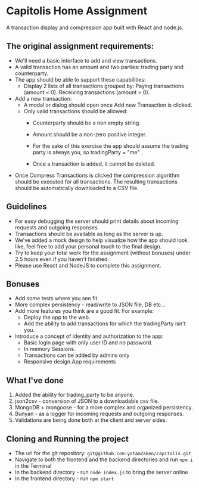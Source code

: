 # Capitolis Home Assignment

A transaction display and compression app built with React and node.js.

## The original assignment requirements:

- We'll need a basic interface to add and view transactions.
- A valid transaction has an amount and two parties: trading party and counterparty. 
- The app should be able to support these capabilities:
    - Display 2 lists of all transactions grouped by: Paying transactions (amount < 0. Receiving transactions (amount > 0.
- Add a new transaction:
    - A modal or dialog should open once Add new Transaction is clicked. 
    - Only valid transactions should be allowed:
        - Counterparty should be a non empty string.
        - Amount should be a non-zero positive integer.
        - For the sake of this exercise the app should assume the trading party is always you, so tradingParty = "me" .

        - Once a transaction is added, it cannot be deleted.
- Once Compress Transactions is clicked the compression algorithm should be executed for all transactions. The resulting transactions should be automatically downloaded to a CSV file.

## Guidelines
- For easy debugging the server should print details about incoming requests and outgoing responses.
- Transactions should be available as long as the server is up.
- We've added a mock design to help visualize how the app should look like, feel free to add your personal touch to the final design.
- Try to keep your total work for the assignment (without bonuses) under 2.5 hours even if you haven't finished.
- Please use React and NodeJS to complete this assignment.

## Bonuses
- Add some tests where you see fit.
- More complex persistency - read/write to JSON file, DB etc... 
- Add more features you think are a good fit. For example:
    - Deploy the app to the web.
    - Add the ability to add transactions for which the tradingParty isn't you. 
- Introduce a concept of identity and authorization to the app:
    - Basic login page with only user ID and no password. 
    - In memory Sessions.
    - Transactions can be added by admins only
    - Responsive design.App requirements

## What I've done
1. Added the ability for trading_party to be anyone.
1. json2csv - conversion of JSON to a downloadable csv file.
1. MongoDB + mongoose - for a more complex and organized persistency.
1. Bunyan - as a logger for incoming requests and outgoing responses.
1. Validations are being done both at the client and server sides.

## Cloning and Running the project
- The url for the git repository: ``git@github.com:yotamZaken/capitolis.git``
- Navigate to both the frontend and the backend directories and run ``npm i`` in the Terminal
- In the backend directory - run ``node index.js`` to bring the server online
- In the frontend directory - run ``npm start``

